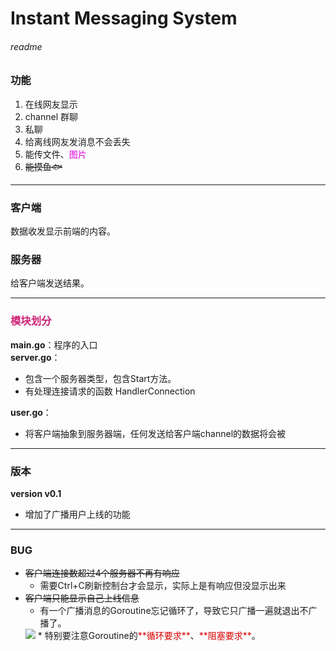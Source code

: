 # Instant Messaging System
###### readme
### 功能
1. 在线网友显示
2. channel 群聊
3. 私聊
4. 给离线网友发消息不会丢失
5. 能传文件、<font color = "#dd00dd">图片</font>
6. ~~能摸鱼🐟~~
----
### 客户端
数据收发显示前端的内容。
### 服务器
给客户端发送结果。

----
### <font color = "cc2175">模块划分</font>
**main.go**：程序的入口  
**server.go**：
- 包含一个服务器类型，包含Start方法。
- 有处理连接请求的函数 HandlerConnection

**user.go**：
- 将客户端抽象到服务器端，任何发送给客户端channel的数据将会被

----
### 版本
**version v0.1**
* 增加了广播用户上线的功能

----
### BUG
* ~~客户端连接数超过4个服务器不再有响应~~
  * 需要Ctrl+C刷新控制台才会显示，实际上是有响应但没显示出来
* ~~客户端只能显示自己上线信息~~
  * 有一个广播消息的Goroutine忘记循环了，导致它只广播一遍就退出不广播了。
  <img src="D:\GoLand 2022.2.3\GoProj\Instant Messaging System\Bug2.png">
  * 特别要注意Goroutine的<font color = "#dd0000">**循环要求**</font>、<font color = "#dd0000">**阻塞要求**</font>。